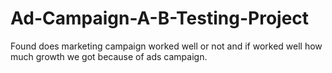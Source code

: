 # Ad-Campaign-A-B-Testing-Project
Found does marketing campaign worked well or not and if worked well how much growth we got because of ads campaign.

